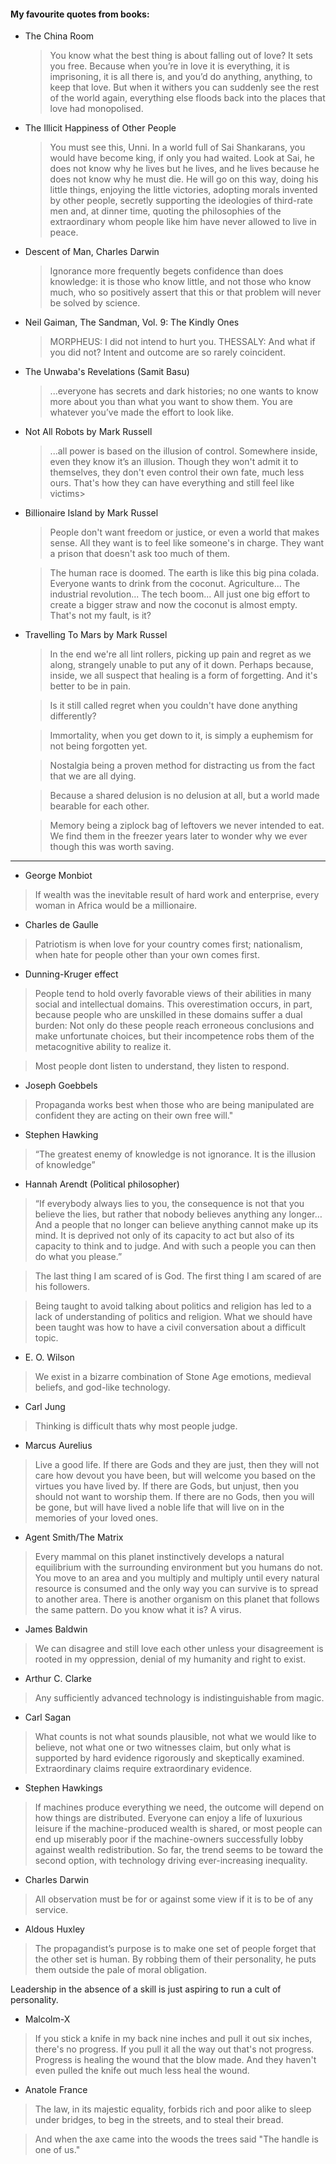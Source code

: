#### My favourite quotes from books:

- The China Room
  > You know what the best thing is about falling out of love? It sets you free. Because when you’re in love it is everything, it is imprisoning, it is all there is, and you’d do anything, anything, to keep that love. But when it withers you can suddenly see the rest of the world again, everything else floods back into the places that love had monopolised.

- The Illicit Happiness of Other People
  > You must see this, Unni. In a world full of Sai Shankarans, you would have become king, if only you had waited. Look at Sai, he does not know why he lives but he lives, and he lives because he does not know why he must die. He will go on this way, doing his little things, enjoying the little victories, adopting morals invented by other people, secretly supporting the ideologies of third-rate men and, at dinner time, quoting the philosophies of the extraordinary whom people like him have never allowed to live in peace.

- Descent of Man, Charles Darwin
  > Ignorance more frequently begets confidence than does knowledge: it is those who know little, and not those who know much, who so positively assert that this or that problem will never be solved by science.


- Neil Gaiman, The Sandman, Vol. 9: The Kindly Ones
  > MORPHEUS: I did not intend to hurt you.
  > THESSALY: And what if you did not? Intent and outcome are so rarely coincident.

- The Unwaba's Revelations (Samit Basu)
  > ...everyone has secrets and dark histories; no one wants to know more about you than what you want to show them. You are whatever you’ve made the effort to look like.



- Not All Robots by Mark Russell
  > ...all power is based on the illusion of control. Somewhere inside, even they know it’s an illusion.
  > Though they won't admit it to themselves, they don't even control their own fate, much less ours.
  > That's how they can have everything and still feel like victims>


- Billionaire Island by Mark Russel

  > People don't want freedom or justice, or even a world that makes sense. All they want is to feel like someone's in charge. They want a prison that doesn't ask too much of them.

  >The human race is doomed. The earth is like this big pina colada. Everyone wants to drink from the coconut. Agriculture... The industrial revolution... The tech boom... All just one big effort to create a bigger straw and now the coconut is almost empty. That's not my fault, is it?


- Travelling To Mars by Mark Russel

  > In the end we're all lint rollers, picking up pain and regret as we along, strangely unable to put any of it down. Perhaps because, inside, we all suspect that healing is a form of forgetting. And it's better to be in pain.

  > Is it still called regret when you couldn't have done anything differently?

  > Immortality, when you get down to it, is simply a euphemism for not being forgotten yet.

  > Nostalgia being a proven method for distracting us from the fact that we are all dying.

  > Because a shared delusion is no delusion at all, but a world made bearable for each other.

  > Memory being a ziplock bag of leftovers we never intended to eat. We find them in the freezer years later to wonder why we ever though this was worth saving.



---

- George Monbiot
> If wealth was the inevitable result of hard work and enterprise, every woman in Africa would be a millionaire.

- Charles de Gaulle
> Patriotism is when love for your country comes first; nationalism, when hate for people other than your own comes first.

- Dunning-Kruger effect
> People tend to hold overly favorable views of their abilities in many social and intellectual domains. This overestimation occurs, in part, because people who are unskilled in these domains suffer a dual burden: Not only do these people reach erroneous conclusions and make unfortunate choices, but their incompetence robs them of the metacognitive ability to realize it.

> Most people dont listen to understand, they listen to respond.

- Joseph Goebbels 
> Propaganda works best when those who are being manipulated are confident they are acting on their own free will."

- Stephen Hawking
>  “The greatest enemy of knowledge is not ignorance. It is the illusion of knowledge”

- Hannah Arendt (Political philosopher)
 > “If everybody always lies to you, the consequence is not that you believe the lies, but rather that nobody believes anything any longer… And a people that no longer can believe anything cannot make up its mind. It is deprived not only of its capacity to act but also of its capacity to think and to judge. And with such a people you can then do what you please.”

> The last thing I am scared of is God. The first thing I am scared of are his followers.


> Being taught to avoid talking about politics and religion has led to a lack of understanding of politics and religion. What we should have been taught was how to have a civil conversation about a difficult topic.


- E. O. Wilson
> We exist in a bizarre combination of Stone Age emotions, medieval beliefs, and god-like technology.

- Carl Jung
> Thinking is difficult thats why most people judge.

- Marcus Aurelius
> Live a good life. If there are Gods and they are just, then they will not care how devout you have been, but will welcome you based on the virtues you have lived by. If there are Gods, but unjust, then you should not want to worship them. If there are no Gods, then you will be gone, but will have lived a noble life that will live on in the memories of your loved ones.

- Agent Smith/The Matrix
> Every mammal on this planet instinctively develops a natural equilibrium with the surrounding environment but you humans do not. You move to an area and you multiply and multiply until every natural resource is consumed and the only way you can survive is to spread to another area. There is another organism on this planet that follows the same pattern. Do you know what it is? A virus.

- James Baldwin
> We can disagree and still love each other unless your disagreement is rooted in my oppression, denial of my humanity and right to exist.

- Arthur C. Clarke
> Any sufficiently advanced technology is indistinguishable from magic. 

- Carl Sagan
>What counts is not what sounds plausible, not what we would like to believe, not what one or two witnesses claim, but only what is supported by hard evidence rigorously and skeptically examined. Extraordinary claims require extraordinary evidence.

- Stephen Hawkings
>If machines produce everything we need, the outcome will depend on how things are distributed. Everyone can enjoy a life of luxurious leisure if the machine-produced wealth is shared, or most people can end up miserably poor if the machine-owners successfully lobby against wealth redistribution. So far, the trend seems to be toward the second option, with technology driving ever-increasing inequality.

- Charles Darwin
> All observation must be for or against some view if it is to be of any service.

- Aldous Huxley
> The propagandist’s purpose is to make one set of people forget that the other set is human. By robbing them of their personality, he puts them outside the pale of moral obligation.

Leadership in the absence of a skill is just aspiring to run a cult of personality.

- Malcolm-X
> If you stick a knife in my back nine inches and pull it out six inches, there's no progress. If you pull it all the way out that's not progress. Progress is healing the wound that the blow made. And they haven't even pulled the knife out much less heal the wound.

-  Anatole France
> The law, in its majestic equality, forbids rich and poor alike to sleep under bridges, to beg in the streets, and to steal their bread.

  >And when the axe came into the woods the trees said "The handle is one of us."

